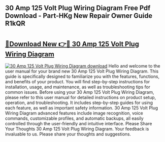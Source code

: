 ## 30 Amp 125 Volt Plug Wiring Diagram Free Pdf Download - Part-HKg New Repair Owner Guide R1kQR

# <h2><a href="http://dfl0kn.blite.top/?on=30+Amp+125+Volt+Plug+Wiring+Diagram">🔗Download New 👉🔴 30 Amp 125 Volt Plug Wiring Diagram</a></h2>

[![30 Amp 125 Volt Plug Wiring Diagram download](https://i.imgur.com/lujVjoI.png)](http://dfl0kn.blite.top/?on=30+Amp+125+Volt+Plug+Wiring+Diagram)
Hello and welcome to the user manual for your brand new 30 Amp 125 Volt Plug Wiring Diagram. This guide is specifically designed to familiarize you with the features, functions, and benefits of your product. You will find step-by-step instructions for installation, usage, and maintenance, as well as troubleshooting tips for common issues. Before using your 30 Amp 125 Volt Plug Wiring Diagram, please refer to this user manual for detailed instructions on product setup, operation, and troubleshooting. It includes step-by-step guides for using each feature, as well as important safety information. 30 Amp 125 Volt Plug Wiring Diagram advanced features include image recognition, voice commands, customizable profiles, and automatic backups, all easily controlled through the user-friendly and intuitive interface. Please Share Your Thoughts 30 Amp 125 Volt Plug Wiring Diagram. Your feedback is invaluable to us. Please share your thoughts and suggestions.
